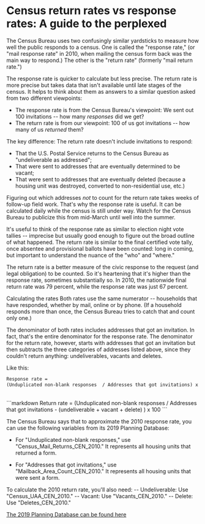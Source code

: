 
# Census return rates vs response rates: A guide to the perplexed

The Census Bureau uses two confusingly similar yardsticks to measure how well the public responds to a census. One is called the "response rate," (or "mail response rate" in 2010, when mailing the census form back was the main way to respond.) The other is the "return rate" (formerly "mail return rate.")

The response rate is quicker to calculate but less precise. The return rate is more precise but takes data that isn't available until late stages of the census. It helps to think about them as answers to a similar question asked from two different viewpoints:

- The response rate is from the Census Bureau's viewpoint: We sent out 100 invitations -- how many *responses* did we get?
- The return rate is from our viewpoint: 100 of us got invitations -- how many of us *returned* them?

The key difference: The return rate doesn't include invitations to respond:
- That the U.S. Postal Service returns to the Census Bureau as "undeliverable as addressed";
- That were sent to addresses that are eventually determined to be vacant;
- That were sent to addresses that are eventually deleted (because a housing unit was destroyed, converted to non-residential use, etc.)

Figuring out which addresses *not* to count for the return rate takes weeks of follow-up field work. That's why the response rate is useful. It can be calculated daily while the census is still under way. Watch for the Census Bureau to publicize this from mid-March until well into the summer.

It's useful to think of the response rate as similar to election night vote tallies -- imprecise but usually good enough to figure out the broad outline of what happened. The return rate is similar to the final certified vote tally, once absentee and provisional ballots have been counted: long in coming, but important to understand the nuance of the "who" and "where."

The return rate is a better measure of the civic response to the request (and legal obligation) to be counted. So it's heartening that it's higher than the response rate, sometimes substantially so. In 2010, the nationwide final return rate was 79 percent, while the response rate was just 67 percent.

Calculating the rates
Both rates use the same numerator -- households that have responded, whether by mail, online or by phone. (If a household responds more than once, the Census Bureau tries to catch that and count only one.)

The denominator of both rates includes addresses that got an invitation. In fact, that's the entire denominator for the response rate. The denominator for the return rate, however, starts with addresses that got an invitation but then subtracts the three categories of addresses listed above, since they couldn't return anything: undeliverables, vacants and deletes.

Like this:
```markdown
Response rate =
(Unduplicated non-blank responses  / Addresses that got invitations) x 100
```
<br>
```markdown
Return rate =
(Unduplicated non-blank responses  / Addresses that got invitations - (undeliverable + vacant + delete) ) x 100
```

The Census Bureau says that to approximate the 2010 response rate, you can use the following variables from its 2019 Planning Database:

- For "Unduplicated non-blank responses," use "Census_Mail_Returns_CEN_2010."
It represents all housing units that returned a form.

- For "Addresses that got invitations," use "Mailback_Area_Count_CEN_2010."
It represents all housing units that were sent a form.

To calculate the 2010 return rate, you'll also need:
-- Undeliverable: Use "Census_UAA_CEN_2010."
-- Vacant: Use "Vacants_CEN_2010."
-- Delete: Use "Deletes_CEN_2010."

<a href="https://www.census.gov/topics/research/guidance/planning-databases.html">The 2019 Planning Database can be found here</a>
